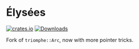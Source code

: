 # Élysées
[![crates.io](https://img.shields.io/crates/v/elysees)](https://crates.io/crates/elysees)
[![Downloads](https://img.shields.io/crates/d/elysees)](https://crates.io/crates/elysees)

Fork of `triomphe::Arc`, now with more pointer tricks.